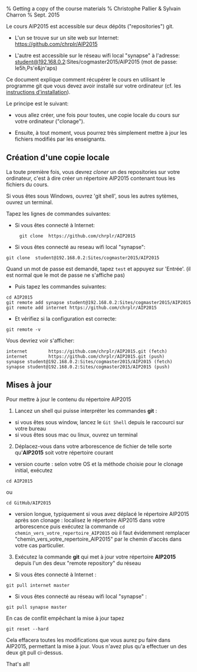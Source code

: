 % Getting a copy of the course materials
% Christophe Pallier & Sylvain Charron
% Sept. 2015

Le cours AIP2015 est accessible sur deux dépôts ("repositories") git.

- L'un se trouve sur un site web sur Internet: https://github.com/chrplr/AIP2015

- L'autre est accessible sur le réseau wifi local "synapse" à l'adresse: student@192.168.0.2:Sites/cogmaster2015/AIP2015 (mot de passe: Ie5h,Ps'e&jn'aps)

Ce document explique comment récupérer le cours en utilisant le programme git que vous devez avoir installé sur votre ordinateur (cf. les [instructions d'installation](../00_Installation/install.html)).

Le principe est le suivant:

* vous allez créer, une fois pour toutes, une copie locale du cours sur votre ordinateur ("clonage").

* Ensuite, à tout moment, vous pourrez très simplement mettre à jour les fichiers modifiés par les enseignants.


## Création d'une copie locale

La toute première fois, vous devrez *cloner* un des repositories sur votre ordinateur, c'est à dire créer un répertoire AIP2015 contenant tous les fichiers du cours.

Si vous êtes sous Windows, ouvrez 'git shell', sous les autres sytèmes, ouvrez un terminal.

Tapez les  lignes de commandes suivantes:

* Si vous êtes connecté à Internet:

```
     git clone  https://github.com/chrplr/AIP2015 
```


* Si vous êtes connecté au reseau wifi local "synapse":

```
git clone  student@192.168.0.2:Sites/cogmaster2015/AIP2015 
```


Quand un mot de passe est demandé, tapez `test` et appuyez sur 'Entrée'.
(il est normal que le mot de passe ne s'affiche pas)

* Puis tapez les commandes suivantes:

```
cd AIP2015
git remote add synapse student@192.168.0.2:Sites/cogmaster2015/AIP2015
git remote add internet https://github.com/chrplr/AIP2015
```


* Et vérifiez si la configuration est correcte:

```
git remote -v
```

Vous devriez voir s'afficher:

```
internet        https://github.com/chrplr/AIP2015.git (fetch)
internet        https://github.com/chrplr/AIP2015.git (push)
synapse student@192.168.0.2:Sites/cogmaster2015/AIP2015 (fetch)
synapse student@192.168.0.2:Sites/cogmaster2015/AIP2015 (push)
```


## Mises à jour

Pour mettre à jour le contenu du répertoire AIP2015

1. Lancez un shell qui puisse interpréter les commandes **git** :

 - si vous êtes sous window, lancez le `Git Shell` depuis le raccourci sur votre bureau
 - si vous êtes sous mac ou linux, ouvrez un terminal

2. Déplacez-vous dans votre arborescence de fichier de telle sorte qu'**AIP2015** soit votre répertoire courant

 - version courte : selon votre OS et la méthode choisie pour le clonage initial, exécutez

```
cd AIP2015
```

ou

```
cd GitHub/AIP2015
```

 - version longue, typiquement si vous avez déplacé le répertoire AIP2015 après son clonage : localisez le répertoire AIP2015 dans votre arborescence puis exécutez la commande `cd chemin_vers_votre_repertoire_AIP2015` où il faut évidemment remplacer "chemin_vers_votre_repertoire_AIP2015" par le chemin d'accès dans votre cas particulier.

3. Exécutez la commande **git** qui met à jour votre répertoire **AIP2015** depuis l'un des deux "remote repository" du réseau

 * Si vous êtes connecté à Internet :

```
git pull internet master
```

 * Si vous êtes connecté au réseau wifi local "synapse" :

```
git pull synapse master
```

En cas de conflit empêchant la mise à jour tapez

```
git reset --hard
```

Cela effacera toutes les modifications que vous aurez pu faire dans AIP2015, permettant la mise à jour. Vous n'avez plus qu'a effectuer un des deux git pull ci-dessus.

That's all!
